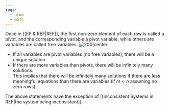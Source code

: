 ```yaml
---
tags:
  - atom
  - math
---
```

Once in [[EF & REF|REF]], the first non-zero element of each row is called a pivot, and the corresponding variable a pivot variable, while others are variables are called free variables.
![200|center](pivots-and-free-variables.excalidraw.svg)

- If all variables are pivot variables (no free variables), there will be a unique solution.
- If there are more variables than pivots, there will be infinitely many solutions. <br>This implies that there will be infinitely many solutions if there are less meaningful equations than there are variables (if $m < n$ assuming no zero rows). 

The above statements have the exception of [[Inconsistent Systems in REF|the system being inconsistent]].